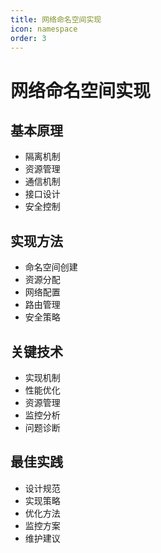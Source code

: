 ```yaml
---
title: 网络命名空间实现
icon: namespace
order: 3
---
```


# 网络命名空间实现

## 基本原理
- 隔离机制
- 资源管理
- 通信机制
- 接口设计
- 安全控制

## 实现方法
- 命名空间创建
- 资源分配
- 网络配置
- 路由管理
- 安全策略

## 关键技术
- 实现机制
- 性能优化
- 资源管理
- 监控分析
- 问题诊断

## 最佳实践
- 设计规范
- 实现策略
- 优化方法
- 监控方案
- 维护建议
